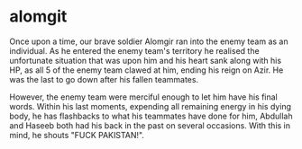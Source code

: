 # alomgit

Once upon a time, our brave soldier Alomgir ran into the enemy team as an individual. As he entered the enemy team's territory he realised the unfortunate situation that was upon him and his heart sank along with his HP, as all 5 of the enemy team clawed at him, ending his reign on Azir. He was the last to go down after his fallen teammates. 

However, the enemy team were merciful enough to let him have his final words. Within his last moments, expending all remaining energy in his dying body, he has flashbacks to what his teammates have done for him, Abdullah and Haseeb both had his back in the past on several occasions. With this in mind, he shouts "FUCK PAKISTAN!".
